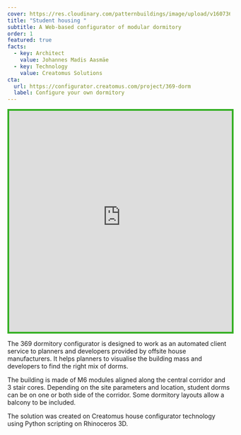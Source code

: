 ```yaml
---
cover: https://res.cloudinary.com/patternbuildings/image/upload/v1607360139/projects/dormitory/Dormitory_juuhe0.jpg
title: "Student housing "
subtitle: A Web-based configurator of modular dormitory
order: 1
featured: true
facts:
  - key: Architect
    value: Johannes Madis Aasmäe
  - key: Technology
    value: Creatomus Solutions
cta:
  url: https://configurator.creatomus.com/project/369-dorm
  label: Configure your own dormitory
---
```

<iframe
  src="https://configurator.creatomus.com/project/369-dorm?ui=minimal_fullscreen_only"
  style="width: 100%; height: 500px; border: 4px solid #36b025"
  allowfullscreen
></iframe>

The 369 dormitory configurator is designed to work as an automated client service to planners and developers provided by offsite house manufacturers. It helps planners to visualise the building mass and developers to find the right mix of dorms.

The building is made of M6 modules aligned along the central corridor and 3 stair cores. Depending on the site parameters and location, student dorms can be on one or both side of the corridor. Some dormitory layouts allow a balcony to be included.

The solution was created on Creatomus house configurator technology using Python scripting on Rhinoceros 3D.